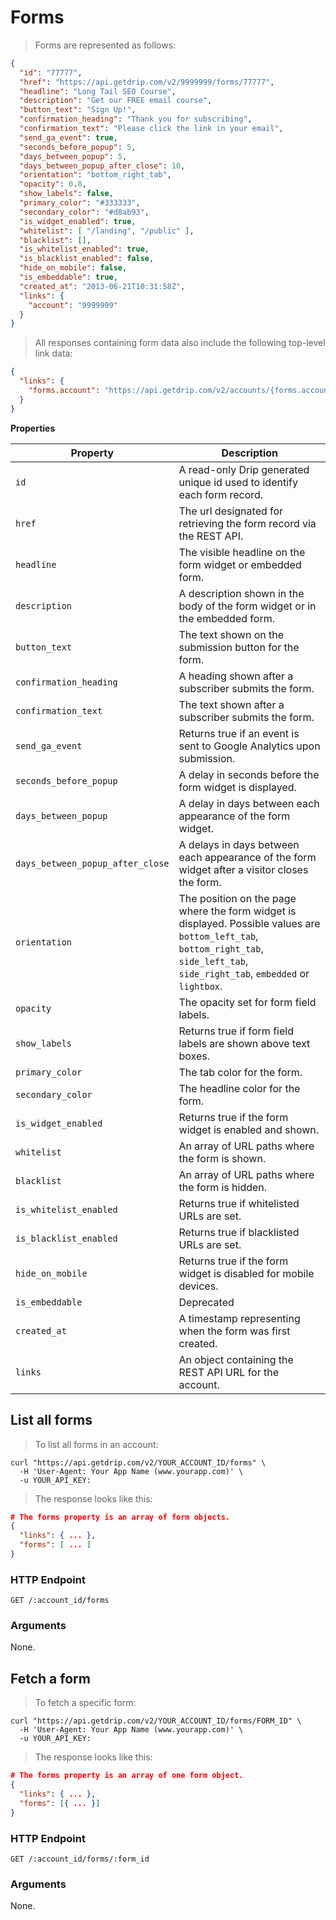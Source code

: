 # Forms

> Forms are represented as follows:

```json
{
  "id": "77777",
  "href": "https://api.getdrip.com/v2/9999999/forms/77777",
  "headline": "Long Tail SEO Course",
  "description": "Get our FREE email course",
  "button_text": "Sign Up!",
  "confirmation_heading": "Thank you for subscribing",
  "confirmation_text": "Please click the link in your email",
  "send_ga_event": true,
  "seconds_before_popup": 5,
  "days_between_popup": 5,
  "days_between_popup_after_close": 10,
  "orientation": "bottom_right_tab",
  "opacity": 0.8,
  "show_labels": false,
  "primary_color": "#333333",
  "secondary_color": "#d8ab93",
  "is_widget_enabled": true,
  "whitelist": [ "/landing", "/public" ],
  "blacklist": [],
  "is_whitelist_enabled": true,
  "is_blacklist_enabled": false,
  "hide_on_mobile": false,
  "is_embeddable": true,
  "created_at": "2013-06-21T10:31:58Z",
  "links": {
    "account": "9999999"
  }
}
```

> All responses containing form data also include the following top-level link data:

```json
{
  "links": {
    "forms.account": "https://api.getdrip.com/v2/accounts/{forms.account}"
  }
}
```

**Properties**

<table>
  <thead>
    <tr>
      <th>Property</th>
      <th>Description</th>
    </tr>
  </thead>
  <tbody>
    <tr>
      <td><code>id</code></td>
      <td>A read-only Drip generated unique id used to identify each form record.</td>
    </tr>
    <tr>
      <td><code>href</code></td>
      <td>The url designated for retrieving the form record via the REST API.</td>
    </tr>
    <tr>
      <td><code>headline</code></td>
      <td>The visible headline on the form widget or embedded form.</td>
    </tr>
    <tr>
      <td><code>description</code></td>
      <td>A description shown in the body of the form widget or in the embedded form.</td>
    </tr>
    <tr>
      <td><code>button_text</code></td>
      <td>The text shown on the submission button for the form.</td>
    </tr>
    <tr>
      <td><code>confirmation_heading</code></td>
      <td>A heading shown after a subscriber submits the form.</td>
    </tr>
    <tr>
      <td><code>confirmation_text</code></td>
      <td>The text shown after a subscriber submits the form.</td>
    </tr>
    <tr>
      <td><code>send_ga_event</code></td>
      <td>Returns true if an event is sent to Google Analytics upon submission.</td>
    </tr>
    <tr>
      <td><code>seconds_before_popup</code></td>
      <td>A delay in seconds before the form widget is displayed.</td>
    </tr>
    <tr>
      <td><code>days_between_popup</code></td>
      <td>A delay in days between each appearance of the form widget.</td>
    </tr>
    <tr>
      <td><code>days_between_popup_after_close</code></td>
      <td>A delays in days between each appearance of the form widget after a visitor closes the form.</td>
    </tr>
    <tr>
      <td><code>orientation</code></td>
      <td>The position on the page where the form widget is displayed. Possible values are <code>bottom_left_tab</code>, <code>bottom_right_tab</code>, <code>side_left_tab</code>, <code>side_right_tab</code>, <code>embedded</code> or <code>lightbox</code>.</td>
    </tr>
    <tr>
      <td><code>opacity</code></td>
      <td>The opacity set for form field labels.</td>
    </tr>
    <tr>
      <td><code>show_labels</code></td>
      <td>Returns true if form field labels are shown above text boxes.</td>
    </tr>
    <tr>
      <td><code>primary_color</code></td>
      <td>The tab color for the form.</td>
    </tr>
    <tr>
      <td><code>secondary_color</code></td>
      <td>The headline color for the form.</td>
    </tr>
    <tr>
      <td><code>is_widget_enabled</code></td>
      <td>Returns true if the form widget is enabled and shown.</td>
    </tr>
    <tr>
      <td><code>whitelist</code></td>
      <td>An array of URL paths where the form is shown.</td>
    </tr>
    <tr>
      <td><code>blacklist</code></td>
      <td>An array of URL paths where the form is hidden.</td>
    </tr>
    <tr>
      <td><code>is_whitelist_enabled</code></td>
      <td>Returns true if whitelisted URLs are set.</td>
    </tr>
    <tr>
      <td><code>is_blacklist_enabled</code></td>
      <td>Returns true if blacklisted URLs are set.</td>
    </tr>
    <tr>
      <td><code>hide_on_mobile</code></td>
      <td>Returns true if the form widget is disabled for mobile devices.</td>
    </tr>
    <tr>
      <td><code>is_embeddable</code></td>
      <td>Deprecated</td>
    </tr>
    <tr>
      <td><code>created_at</code></td>
      <td>A timestamp representing when the form was first created.</td>
    </tr>
    <tr>
      <td><code>links</code></td>
      <td>An object containing the REST API URL for the account.</td>
    </tr>
  </tbody>
</table>

## List all forms

> To list all forms in an account:

```shell
curl "https://api.getdrip.com/v2/YOUR_ACCOUNT_ID/forms" \
  -H 'User-Agent: Your App Name (www.yourapp.com)' \
  -u YOUR_API_KEY:
```

> The response looks like this:

```json
# The forms property is an array of form objects.
{
  "links": { ... },
  "forms": [ ... ]
}
```

### HTTP Endpoint

`GET /:account_id/forms`

### Arguments

None.

## Fetch a form

> To fetch a specific form:

```shell
curl "https://api.getdrip.com/v2/YOUR_ACCOUNT_ID/forms/FORM_ID" \
  -H 'User-Agent: Your App Name (www.yourapp.com)' \
  -u YOUR_API_KEY:
```

> The response looks like this:

```json
# The forms property is an array of one form object.
{
  "links": { ... },
  "forms": [{ ... }]
}
```

### HTTP Endpoint

`GET /:account_id/forms/:form_id`

### Arguments

None.
